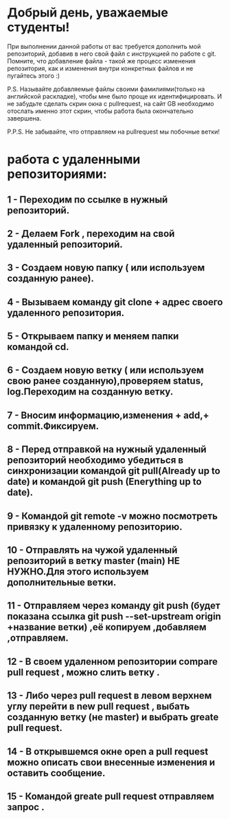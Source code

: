 # Добрый день, уважаемые студенты! 
  При выполнении данной работы от вас требуется дополнить мой репозиторий, добавив в него свой файл с инструкцией по работе с git. Помните, что добавление файла - такой же процесс изменения репозитория, как и изменения внутри конкретных файлов и не пугайтесь этого :)

  P.S. Называйте добавляемые файлы своими фамилиями(только на английской раскладке), чтобы мне было проще их идентифицировать. И не забудьте сделать скрин окна с pullrequest, на сайт GB необходимо отослать именно этот скрин, чтобы работа была окончательно завершена.

  P.P.S. Не забывайте, что отправляем на pullrequest мы побочные ветки!

# **работа с удаленными репозиториями:**

## 1 - Переходим по ссылке в нужный репозиторий.

## 2 - Делаем Fork , переходим на свой удаленный репозиторий.

## 3 - Создаем новую папку ( или используем созданную ранее).

## 4 - Вызываем команду git clone + адрес своего удаленного репозитория.

## 5 - Открываем папку и меняем папки командой cd.

## 6 - Создаем новую ветку ( или используем свою ранее созданную),проверяем status, log.Переходим на созданную ветку.

## 7 - Вносим информацию,изменения + add,+ commit.Фиксируем.

## 8 - Перед отправкой на нужный удаленный репозиторий необходимо убедиться в синхронизации командой git pull(Already up to date) и командой git push (Enerything up to date).

## 9 - Командой git remote -v можно посмотреть привязку к удаленному репозиторию.

## 10 - Отправлять на чужой удаленный репозиторий в ветку master (main)  НЕ НУЖНО.Для этого используем дополнительные ветки.

## 11 - Отправляем через команду git push (будет показана ссылка git push --set-upstream origin +название ветки) ,её копируем ,добавляем ,отправляем.

## 12 - В своем удаленном репозитории compare pull request , можно слить ветку .

## 13 - Либо через pull request в левом верхнем углу перейти в new pull request , выбать созданную ветку (не master) и выбрать greate pull request.

## 14 - В открывшемся окне open a pull request можно описать свои внесенные изменения и оставить сообщение.

## 15 - Командой greate pull request отправляем запрос .